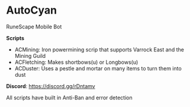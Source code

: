 # AutoCyan
RuneScape Mobile Bot

**Scripts**
- ACMining: Iron powermining scrip that supports Varrock East and the Mining Guild
- ACFletching: Makes shortbows(u) or Longbows(u)
- ACDuster: Uses a pestle and mortar on many items to turn them into dust

**Discord**: https://discord.gg/rDntamv

All scripts have built in Anti-Ban and error detection
